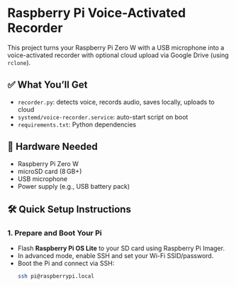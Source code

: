 # Raspberry Pi Voice-Activated Recorder

This project turns your Raspberry Pi Zero W with a USB microphone into a voice-activated recorder with optional cloud upload via Google Drive (using `rclone`).

## ✅ What You’ll Get

- `recorder.py`: detects voice, records audio, saves locally, uploads to cloud
- `systemd/voice-recorder.service`: auto-start script on boot
- `requirements.txt`: Python dependencies

## 💾 Hardware Needed

- Raspberry Pi Zero W
- microSD card (8 GB+)
- USB microphone
- Power supply (e.g., USB battery pack)

## 🛠️ Quick Setup Instructions

### 1. Prepare and Boot Your Pi

- Flash **Raspberry Pi OS Lite** to your SD card using Raspberry Pi Imager.
- In advanced mode, enable SSH and set your Wi-Fi SSID/password.
- Boot the Pi and connect via SSH:
  ```bash
  ssh pi@raspberrypi.local
